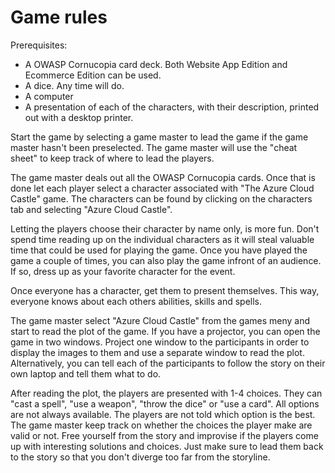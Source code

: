 # Game rules

Prerequisites:

 - A OWASP Cornucopia card deck. Both Website App Edition and Ecommerce Edition can be used.
 - A dice. Any time will do.
 - A computer
 - A presentation of each of the characters, with their description, printed out with a desktop printer.


Start the game by selecting a game master to lead the game if the game master hasn't been preselected. The game master will use the "cheat sheet" to keep track of where to lead the players.

The game master deals out all the OWASP Cornucopia cards. Once that is done let each player select a character associated with "The Azure Cloud Castle" game. The characters can be found by clicking on the characters tab and selecting "Azure Cloud Castle". 

Letting the players choose their character by name only, is more fun. Don't spend time reading up on the individual characters as it will steal valuable time that could be used for playing the game. Once you have played the game a couple of times, you can also play the game infront of an audience. If so, dress up as your favorite character for the event.

Once everyone has a character, get them to present themselves. This way, everyone knows about each others abilities, skills and spells.

The game master select "Azure Cloud Castle" from the games meny and start to read the plot of the game. If you have a projector, you can open the game in two windows. Project one window to the participants in order to display the images to them and use a separate window to read the plot. Alternatively, you can tell each of the participants to follow the story on their own laptop and tell them what to do.

After reading the plot, the players are presented with 1-4 choices.
They can "cast a spell", "use a weapon", "throw the dice" or "use a card".
All options are not always available. The players are not told which option is the best. The game master keep track on whether the choices the player make are valid or not. Free yourself from the story and improvise if the players come up with interesting solutions and choices. Just make sure to lead them back to the story so that you don't diverge too far from the storyline.